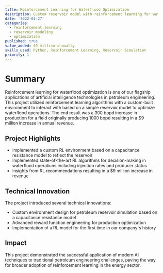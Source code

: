 ```yaml
---
title: Reinforcement Learning for Waterflood Optimization
description: Custom reservoir model with reinforcement learning for waterflood optimization in petroleum production
date: '2022-01-27'
categories:
  - reinforcement learning
  - reservoir modeling
  - optimization
published: true
value_added: $9 million annually
skills_used: Python, Reinforcement Learning, Reservoir Simulation
priority: 1
---
```


# Summary

Reinforcement learning for waterflood optimization is one of our flagship applications of artificial intelligence technologies in petroleum engineering. This project utilized reinforcement learning algorithms with a custom-built environment to interact with based on a simple reservoir model to optimize waterflood operations. The end result was a 300 bopd increase in production for a field originally producing 1000 bopd resulting in a $9 million increase in annual revenue.

## Project Highlights

- Implemented a custom RL environment based on a capacitance resistance model to reflect the reservoir
- Implemented state-of-the-art RL algorithms for decision-making in waterflood operations including injection rates and producer status
- Insights from RL recommendations resulting in a $9 million increase in revenue

## Technical Innovation

The project introduced several technical innovations:

- Custom environment design for petroleum reservoir simulation based on a capacitance resistance model
- Advanced reward function engineering for production optimization
- Implementation of a RL model for the first time in our company's history

## Impact

This project demonstrated the successful application of modern AI techniques to traditional petroleum engineering challenges, paving the way for broader adoption of reinforcement learning in the energy sector.
